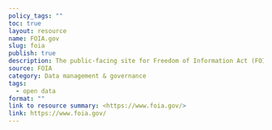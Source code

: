 ```yaml
---
policy_tags: ""
toc: true
layout: resource
name: FOIA.gov
slug: foia
publish: true
description: The public-facing site for Freedom of Information Act (FOIA) requests.
source: FOIA
category: Data management & governance
tags:
  - open data
format: ""
link to resource summary: <https://www.foia.gov/>
link: https://www.foia.gov/
---
```

